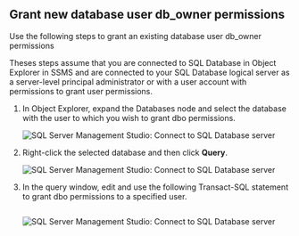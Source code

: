 

## <a name="grant-new-database-user-dbowner-permissions"></a>Grant new database user db_owner permissions
Use the following steps to grant an existing database user db_owner permissions

Theses steps assume that you are connected to SQL Database in Object Explorer in SSMS and are connected to your SQL Database logical server as a server-level principal administrator or with a user account with permissions to grant user permissions. 

1. In Object Explorer, expand the Databases node and select the database with the user to which you wish to grant dbo permissions.
   
     ![SQL Server Management Studio: Connect to SQL Database server](https://docstestmedia1.blob.core.windows.net/azure-media/includes/media/sql-database-create-new-database-user/sql-database-create-new-database-user-1.png)
2. Right-click the selected database and then click **Query**.
   
     ![SQL Server Management Studio: Connect to SQL Database server](https://docstestmedia1.blob.core.windows.net/azure-media/includes/media/sql-database-create-new-database-user/sql-database-create-new-database-user-2.png)
3. In the query window, edit and use the following Transact-SQL statement to grant dbo permissions to a specified user. 
   
    ```ALTER ROLE db_owner ADD MEMBER user1;
    ```
   
     ![SQL Server Management Studio: Connect to SQL Database server](https://docstestmedia1.blob.core.windows.net/azure-media/includes/media/sql-database-grant-database-user-dbo-permissions/sql-database-grant-database-user-dbo-permissions-1.png)




